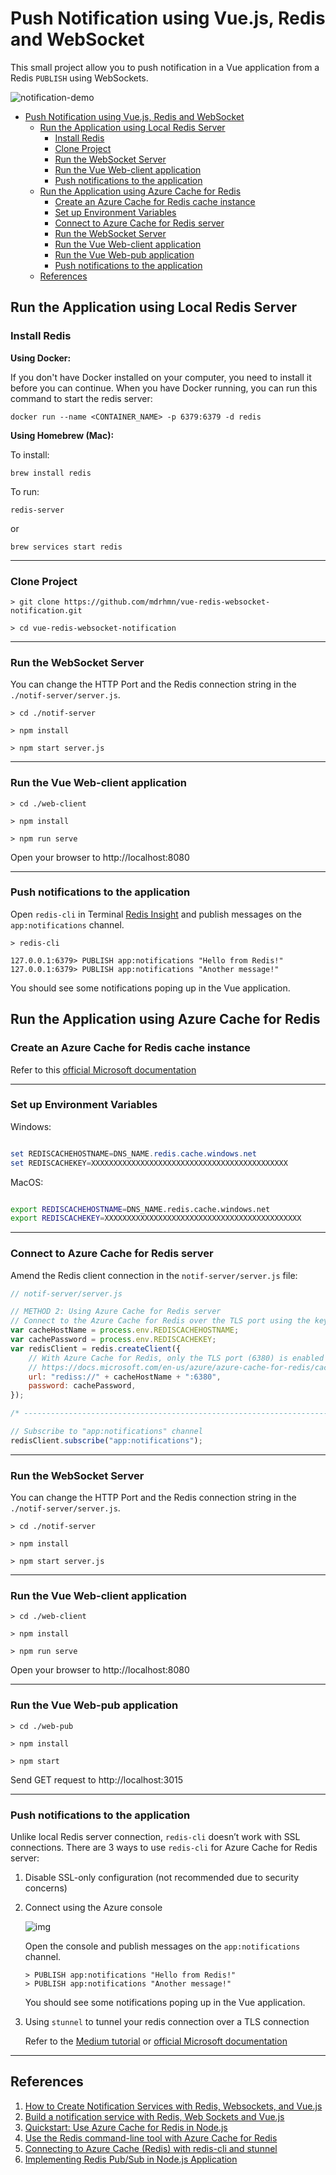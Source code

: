 # Push Notification using Vue.js, Redis and WebSocket

This small project allow you to push notification in a Vue application from a Redis `PUBLISH` using WebSockets.

![notification-demo](https://user-images.githubusercontent.com/541250/80476373-96def200-894a-11ea-88f3-f69f8decc88e.gif)


- [Push Notification using Vue.js, Redis and WebSocket](#push-notification-using-vuejs-redis-and-websocket)
  - [Run the Application using Local Redis Server](#run-the-application-using-local-redis-server)
    - [Install Redis](#install-redis)
    - [Clone Project](#clone-project)
    - [Run the WebSocket Server](#run-the-websocket-server)
    - [Run the Vue Web-client application](#run-the-vue-web-client-application)
    - [Push notifications to the application](#push-notifications-to-the-application)
  - [Run the Application using Azure Cache for Redis](#run-the-application-using-azure-cache-for-redis)
    - [Create an Azure Cache for Redis cache instance](#create-an-azure-cache-for-redis-cache-instance)
    - [Set up Environment Variables](#set-up-environment-variables)
    - [Connect to Azure Cache for Redis server](#connect-to-azure-cache-for-redis-server)
    - [Run the WebSocket Server](#run-the-websocket-server-1)
    - [Run the Vue Web-client application](#run-the-vue-web-client-application-1)
    - [Run the Vue Web-pub application](#run-the-vue-web-pub-application)
    - [Push notifications to the application](#push-notifications-to-the-application-1)
  - [References](#references)
  
## Run the Application using Local Redis Server

### Install Redis

**Using Docker:**

If you don't have Docker installed on your computer, you need to install it before you can continue. When you have Docker running, you can run this command to start the redis server:

```
docker run --name <CONTAINER_NAME> -p 6379:6379 -d redis
```

**Using Homebrew (Mac):**

To install:

```
brew install redis
```

To run:

```
redis-server
```

or

```
brew services start redis
```

---

### Clone Project

```
> git clone https://github.com/mdrhmn/vue-redis-websocket-notification.git

> cd vue-redis-websocket-notification

```

---

### Run the WebSocket Server

You can change the HTTP Port and the Redis connection string in the `./notif-server/server.js`.

```
> cd ./notif-server

> npm install

> npm start server.js

```

---

### Run the Vue Web-client application

```
> cd ./web-client

> npm install

> npm run serve
```

Open your browser to http://localhost:8080

---

### Push notifications to the application

Open `redis-cli` in Terminal [Redis Insight](https://redislabs.com/redisinsight/) and publish messages on the `app:notifications` channel.

```
> redis-cli

127.0.0.1:6379> PUBLISH app:notifications "Hello from Redis!"
127.0.0.1:6379> PUBLISH app:notifications "Another message!"
```

You should see some notifications poping up in the Vue application.


## Run the Application using Azure Cache for Redis

### Create an Azure Cache for Redis cache instance

Refer to this [official Microsoft documentation](https://docs.microsoft.com/en-us/azure/azure-cache-for-redis/cache-nodejs-get-started)

---

### Set up Environment Variables

Windows:

```powershell

set REDISCACHEHOSTNAME=DNS_NAME.redis.cache.windows.net
set REDISCACHEKEY=XXXXXXXXXXXXXXXXXXXXXXXXXXXXXXXXXXXXXXXXXXXX

```

MacOS:

```bash

export REDISCACHEHOSTNAME=DNS_NAME.redis.cache.windows.net
export REDISCACHEKEY=XXXXXXXXXXXXXXXXXXXXXXXXXXXXXXXXXXXXXXXXXXXX

```

---

### Connect to Azure Cache for Redis server

Amend the Redis client connection in the `notif-server/server.js` file:

```javascript
// notif-server/server.js

// METHOD 2: Using Azure Cache for Redis server
// Connect to the Azure Cache for Redis over the TLS port using the key.
var cacheHostName = process.env.REDISCACHEHOSTNAME;
var cachePassword = process.env.REDISCACHEKEY;
var redisClient = redis.createClient({
    // With Azure Cache for Redis, only the TLS port (6380) is enabled by default.
    // https://docs.microsoft.com/en-us/azure/azure-cache-for-redis/cache-how-to-redis-cli-tool
    url: "rediss://" + cacheHostName + ":6380",
    password: cachePassword,
});

/* -------------------------------------------------------------------------- */

// Subscribe to "app:notifications" channel
redisClient.subscribe("app:notifications");
```

---

### Run the WebSocket Server

You can change the HTTP Port and the Redis connection string in the `./notif-server/server.js`.

```
> cd ./notif-server

> npm install

> npm start server.js

```

---

### Run the Vue Web-client application

```
> cd ./web-client

> npm install

> npm run serve
```

Open your browser to http://localhost:8080

---
### Run the Vue Web-pub application

```
> cd ./web-pub

> npm install

> npm start
```

Send GET request to http://localhost:3015

---
### Push notifications to the application

Unlike local Redis server connection, `redis-cli` doesn’t work with SSL connections. There are 3 ways to use `redis-cli` for Azure Cache for Redis server:

1. Disable SSL-only configuration (not recommended due to security concerns)

2. Connect using the Azure console 

    ![img](https://miro.medium.com/max/778/1*FIPJmhpePUaxOxEoIFa1MA.png)

    Open the console and publish messages on the `app:notifications` channel.

    ```
    > PUBLISH app:notifications "Hello from Redis!"
    > PUBLISH app:notifications "Another message!"
    ```

    You should see some notifications poping up in the Vue application.

3. Using `stunnel` to tunnel your redis connection over a TLS connection

    Refer to the [Medium tutorial](https://medium.com/@therealjordanlee/connecting-to-azure-cache-redis-with-redis-cli-and-stunnel-6e5c5479bc2c) or [official Microsoft documentation](https://docs.microsoft.com/en-us/azure/azure-cache-for-redis/cache-how-to-redis-cli-tool)

---

## References

1. [How to Create Notification Services with Redis, Websockets, and Vue.js](https://redis.com/blog/how-to-create-notification-services-with-redis-websockets-and-vue-js/)
2. [Build a notification service with Redis, Web Sockets and Vue.js](https://youtu.be/TFoDRszO36w)
3. [Quickstart: Use Azure Cache for Redis in Node.js](https://docs.microsoft.com/en-us/azure/azure-cache-for-redis/cache-nodejs-get-started)
4. [Use the Redis command-line tool with Azure Cache for Redis](https://docs.microsoft.com/en-us/azure/azure-cache-for-redis/cache-how-to-redis-cli-tool)
5. [Connecting to Azure Cache (Redis) with redis-cli and stunnel](https://medium.com/@therealjordanlee/connecting-to-azure-cache-redis-with-redis-cli-and-stunnel-6e5c5479bc2c)
6. [Implementing Redis Pub/Sub in Node.js Application](https://cloudnweb.dev/2019/08/implementing-redis-pub-sub-in-node-js-application/)